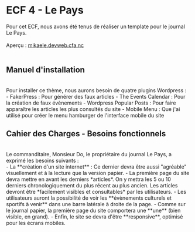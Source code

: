 <h1>ECF 4 - Le Pays</h1>

Pour cet ECF, nous avons été tenus de réaliser un template pour le journal Le Pays.
<br><br>
Aperçu : <a href="http://mikaele.devweb.cfa.nc/">mikaele.devweb.cfa.nc</a>
<br><br>

<h2>Manuel d'installation</h2>
<br>
Pour installer ce thème, nous aurons besoin de quatre plugins Wordpress :
<br>
- FakerPress : Pour générer des faux articles
- The Events Calendar : Pour la création de faux évènements
- Wordpress Popular Posts : Pour faire apparaître les articles les plus consultés du site
- Mobile Menu : Que j'ai utilisé pour créer le menu hamburger de l'interface mobile du site
<br>

<h2>Cahier des Charges - Besoins fonctionnels</h2>
<br>
Le commanditaire, Monsieur Do, le propriétaire du journal Le Pays, a exprimé les besoins suivants :
<br>
- La **création d'un site internet** :  Ce dernier devra être aussi "agréable" visuellement et à la lecture que la version papier.
- La première page du site devra mettre en avant les derniers *articles*. On y mettra les 5 ou 10 derniers chronologiquement du plus récent au plus ancien. Les articles devront être *facilement visibles et consultables* par les utilisateurs.
- Les utilisateurs auront la possibilité de voir les **évènements culturels et sportifs à venir** dans une barre latérale à droite de la page.
- Comme sur le journal papier, la première page du site comportera une **une** (bien visible, en grand).
- Enfin, le site se devra d'être **responsive**, optimisé pour les écrans mobiles.
